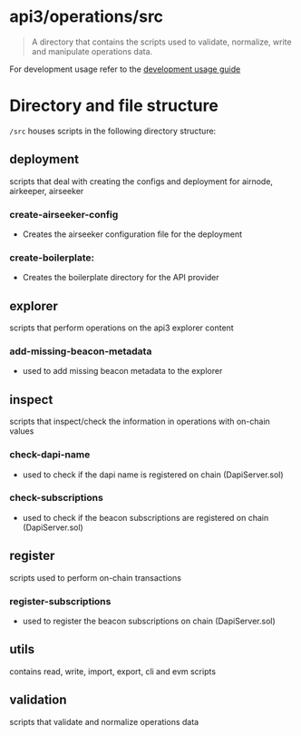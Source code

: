 # api3/operations/src

> A directory that contains the scripts used to validate, normalize, write and manipulate operations data.

For development usage refer to the [development usage guide](../DEVELOPMENT_USAGE.md)

# Directory and file structure

`/src` houses scripts in the following directory structure:

## deployment

scripts that deal with creating the configs and deployment for airnode, airkeeper, airseeker

### create-airseeker-config

- Creates the airseeker configuration file for the deployment

### create-boilerplate:

- Creates the boilerplate directory for the API provider

## explorer

scripts that perform operations on the api3 explorer content

### add-missing-beacon-metadata

- used to add missing beacon metadata to the explorer

## inspect

scripts that inspect/check the information in operations with on-chain values

### check-dapi-name

- used to check if the dapi name is registered on chain (DapiServer.sol)

### check-subscriptions

- used to check if the beacon subscriptions are registered on chain (DapiServer.sol)

## register

scripts used to perform on-chain transactions

### register-subscriptions

- used to register the beacon subscriptions on chain (DapiServer.sol)

## utils

contains read, write, import, export, cli and evm scripts

## validation

scripts that validate and normalize operations data
